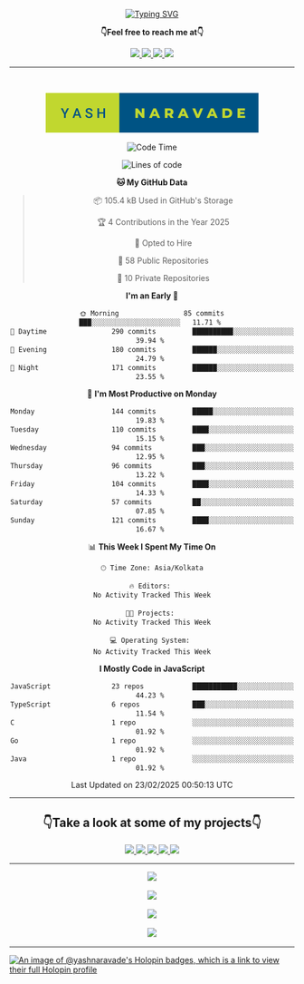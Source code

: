 <p align="center"> 
 <a href="https://git.io/typing-svg"><img src="https://readme-typing-svg.herokuapp.com?font=Fira+Code&weight=500&size=21&duration=4000&pause=1000&center=true&vCenter=true&width=435&lines=Hey+there!+;I'm+Yash!;How+you+doin'%3F;Lemme+show+you+sumn%2C+c'mon!" alt="Typing SVG" /></a>
</p>

  <p align="center"><b>👇Feel free to reach me at👇</b></p>
<p align="center">
  <a href="https://mail.google.com/mail/u/0/?to=yashdip123@gmail.com&su=Hey&fs=1&tf=cm" target="_blank">
  <img  src="https://img.shields.io/badge/Gmail-EA4335.svg?style=for-the-badge&logo=Gmail&logoColor=white"/>
  <a href="https://twitter.com/yashnaravade" target="_blank">
  <img  src="https://img.shields.io/badge/Twitter-1DA1F2.svg?style=for-the-badge&logo=Twitter&logoColor=white"/>
   <a href="https://www.linkedin.com/in/yashnaravade/" target="_blank">
  <img  src="https://img.shields.io/badge/LinkedIn-0A66C2.svg?style=for-the-badge&logo=LinkedIn&logoColor=white"/>
<a href= "https://www.instagram.com/stellar_dawg_ilxx/" target="_blank">
<img  src="https://img.shields.io/badge/Instagram-E4405F?style=for-the-badge&logo=instagram&logoColor=white"/>
</a>
</p>

<hr/>

<div align="center">
&nbsp;

<p align="center">
  <img  src="yash-naravade.svg" />

  
</p>
 
<!--START_SECTION:waka-->
![Code Time](http://img.shields.io/badge/Code%20Time-185%20hrs%209%20mins-blue)

![Lines of code](https://img.shields.io/badge/From%20Hello%20World%20I%27ve%20Written-2.0%20million%20lines%20of%20code-blue)

**🐱 My GitHub Data** 

> 📦 105.4 kB Used in GitHub's Storage 
 > 
> 🏆 4 Contributions in the Year 2025
 > 
> 💼 Opted to Hire
 > 
> 📜 58 Public Repositories 
 > 
> 🔑 10 Private Repositories 
 > 
**I'm an Early 🐤** 

```text
🌞 Morning                85 commits          ███░░░░░░░░░░░░░░░░░░░░░░   11.71 % 
🌆 Daytime                290 commits         ██████████░░░░░░░░░░░░░░░   39.94 % 
🌃 Evening                180 commits         ██████░░░░░░░░░░░░░░░░░░░   24.79 % 
🌙 Night                  171 commits         ██████░░░░░░░░░░░░░░░░░░░   23.55 % 
```
📅 **I'm Most Productive on Monday** 

```text
Monday                   144 commits         █████░░░░░░░░░░░░░░░░░░░░   19.83 % 
Tuesday                  110 commits         ████░░░░░░░░░░░░░░░░░░░░░   15.15 % 
Wednesday                94 commits          ███░░░░░░░░░░░░░░░░░░░░░░   12.95 % 
Thursday                 96 commits          ███░░░░░░░░░░░░░░░░░░░░░░   13.22 % 
Friday                   104 commits         ████░░░░░░░░░░░░░░░░░░░░░   14.33 % 
Saturday                 57 commits          ██░░░░░░░░░░░░░░░░░░░░░░░   07.85 % 
Sunday                   121 commits         ████░░░░░░░░░░░░░░░░░░░░░   16.67 % 
```


📊 **This Week I Spent My Time On** 

```text
🕑︎ Time Zone: Asia/Kolkata

🔥 Editors: 
No Activity Tracked This Week

🐱‍💻 Projects: 
No Activity Tracked This Week

💻 Operating System: 
No Activity Tracked This Week
```

**I Mostly Code in JavaScript** 

```text
JavaScript               23 repos            ███████████░░░░░░░░░░░░░░   44.23 % 
TypeScript               6 repos             ███░░░░░░░░░░░░░░░░░░░░░░   11.54 % 
C                        1 repo              ░░░░░░░░░░░░░░░░░░░░░░░░░   01.92 % 
Go                       1 repo              ░░░░░░░░░░░░░░░░░░░░░░░░░   01.92 % 
Java                     1 repo              ░░░░░░░░░░░░░░░░░░░░░░░░░   01.92 % 
```




 Last Updated on 23/02/2025 00:50:13 UTC
<!--END_SECTION:waka-->

</div>
<hr></hr>

<!-- take a look at my prpjects -->

<h2 align="center">👇Take a look at some of my projects👇</h2>

<p align="center">
  <a href="https://note-taking-app-qr5i-fzfivv98i-yashnaravade.vercel.app/" target="_blank">
  <img  src="https://img.shields.io/badge/Note%20Taking%20App-000000?style=for-the-badge&logo=notion&logoColor=white"/>
  <a href="https://weather-app-flame-eta.vercel.app/" target="_blank">
  <img  src="https://img.shields.io/badge/🌤️Weather%20App-000000?style=for-the-badge&logo=weather&logoColor=white"/>
  <a href="https://emoji-kit-kat.vercel.app/" target="_blank">
  <img  src="https://img.shields.io/badge/🗿Emoji%20Kit%20Kat-000000?style=for-the-badge&logo=emoji&logoColor=white"/>
  <a href="https://dark-light-mode-react.vercel.app/" target="_blank">
  <img  src="https://img.shields.io/badge/🌘Dark%20Light%20Mode-000000?style=for-the-badge&logo=dark&logoColor=white"/>
  <a href="http://detect-internet-connection.vercel.app/" target="_blank">
  <img  src="https://img.shields.io/badge/🌐Detect%20Internet%20Connection-000000?style=for-the-badge&logo=Internet&logoColor=white"/>




<hr></hr>
<!-- github stats -->
   
<p align="center">
  <img  src="https://github-readme-stats.vercel.app/api?username=yashnaravade&show_icons=true&theme=radical" />
</p>

<!-- Github streak stats  -->
<p align="center">
  <img  src="https://github-readme-streak-stats.herokuapp.com/?user=yashnaravade&theme=radical" />
</p>
<!-- git profile summary cards -->
<p align="center">
  <img  src="https://github-profile-summary-cards.vercel.app/api/cards/profile-details?username=yashnaravade&theme=monokai" />
</p>

<!-- most used languages  -->
<p align="center">
  <img  src="https://github-profile-summary-cards.vercel.app/api/cards/most-commit-language?username=yashnaravade&theme=monokai" />
</p>

<!-- github stats end -->
<hr/>


<!-- languages and tools -->
<!-- Holopin Badges -->
[![An image of @yashnaravade's Holopin badges, which is a link to view their full Holopin profile](https://holopin.me/yashnaravade)](https://holopin.io/@yashnaravade)

